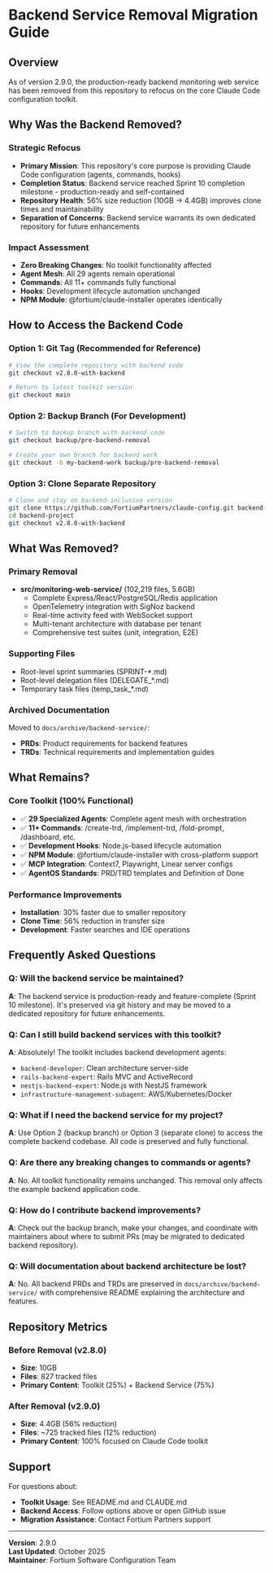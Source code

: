 # Backend Service Removal Migration Guide

## Overview

As of version 2.9.0, the production-ready backend monitoring web service has been removed from this repository to refocus on the core Claude Code configuration toolkit.

## Why Was the Backend Removed?

### Strategic Refocus
- **Primary Mission**: This repository's core purpose is providing Claude Code configuration (agents, commands, hooks)
- **Completion Status**: Backend service reached Sprint 10 completion milestone - production-ready and self-contained
- **Repository Health**: 56% size reduction (10GB → 4.4GB) improves clone times and maintainability
- **Separation of Concerns**: Backend service warrants its own dedicated repository for future enhancements

### Impact Assessment
- **Zero Breaking Changes**: No toolkit functionality affected
- **Agent Mesh**: All 29 agents remain operational
- **Commands**: All 11+ commands fully functional
- **Hooks**: Development lifecycle automation unchanged
- **NPM Module**: @fortium/claude-installer operates identically

## How to Access the Backend Code

### Option 1: Git Tag (Recommended for Reference)

```bash
# View the complete repository with backend code
git checkout v2.8.0-with-backend

# Return to latest toolkit version
git checkout main
```

### Option 2: Backup Branch (For Development)

```bash
# Switch to backup branch with backend code
git checkout backup/pre-backend-removal

# Create your own branch for backend work
git checkout -b my-backend-work backup/pre-backend-removal
```

### Option 3: Clone Separate Repository

```bash
# Clone and stay on backend-inclusive version
git clone https://github.com/FortiumPartners/claude-config.git backend-project
cd backend-project
git checkout v2.8.0-with-backend
```

## What Was Removed?

### Primary Removal
- **src/monitoring-web-service/** (102,219 files, 5.6GB)
  - Complete Express/React/PostgreSQL/Redis application
  - OpenTelemetry integration with SigNoz backend
  - Real-time activity feed with WebSocket support
  - Multi-tenant architecture with database per tenant
  - Comprehensive test suites (unit, integration, E2E)

### Supporting Files
- Root-level sprint summaries (SPRINT-*.md)
- Root-level delegation files (DELEGATE_*.md)
- Temporary task files (temp_task_*.md)

### Archived Documentation
Moved to `docs/archive/backend-service/`:
- **PRDs**: Product requirements for backend features
- **TRDs**: Technical requirements and implementation guides

## What Remains?

### Core Toolkit (100% Functional)
- ✅ **29 Specialized Agents**: Complete agent mesh with orchestration
- ✅ **11+ Commands**: /create-trd, /implement-trd, /fold-prompt, /dashboard, etc.
- ✅ **Development Hooks**: Node.js-based lifecycle automation
- ✅ **NPM Module**: @fortium/claude-installer with cross-platform support
- ✅ **MCP Integration**: Context7, Playwright, Linear server configs
- ✅ **AgentOS Standards**: PRD/TRD templates and Definition of Done

### Performance Improvements
- **Installation**: 30% faster due to smaller repository
- **Clone Time**: 56% reduction in transfer size
- **Development**: Faster searches and IDE operations

## Frequently Asked Questions

### Q: Will the backend service be maintained?
**A**: The backend service is production-ready and feature-complete (Sprint 10 milestone). It's preserved via git history and may be moved to a dedicated repository for future enhancements.

### Q: Can I still build backend services with this toolkit?
**A**: Absolutely! The toolkit includes backend development agents:
- `backend-developer`: Clean architecture server-side
- `rails-backend-expert`: Rails MVC and ActiveRecord
- `nestjs-backend-expert`: Node.js with NestJS framework
- `infrastructure-management-subagent`: AWS/Kubernetes/Docker

### Q: What if I need the backend service for my project?
**A**: Use Option 2 (backup branch) or Option 3 (separate clone) to access the complete backend codebase. All code is preserved and fully functional.

### Q: Are there any breaking changes to commands or agents?
**A**: No. All toolkit functionality remains unchanged. This removal only affects the example backend application code.

### Q: How do I contribute backend improvements?
**A**: Check out the backup branch, make your changes, and coordinate with maintainers about where to submit PRs (may be migrated to dedicated backend repository).

### Q: Will documentation about backend architecture be lost?
**A**: No. All backend PRDs and TRDs are preserved in `docs/archive/backend-service/` with comprehensive README explaining the architecture and features.

## Repository Metrics

### Before Removal (v2.8.0)
- **Size**: 10GB
- **Files**: 827 tracked files
- **Primary Content**: Toolkit (25%) + Backend Service (75%)

### After Removal (v2.9.0)
- **Size**: 4.4GB (56% reduction)
- **Files**: ~725 tracked files (12% reduction)
- **Primary Content**: 100% focused on Claude Code toolkit

## Support

For questions about:
- **Toolkit Usage**: See README.md and CLAUDE.md
- **Backend Access**: Follow options above or open GitHub issue
- **Migration Assistance**: Contact Fortium Partners support

---

**Version**: 2.9.0  
**Last Updated**: October 2025  
**Maintainer**: Fortium Software Configuration Team
